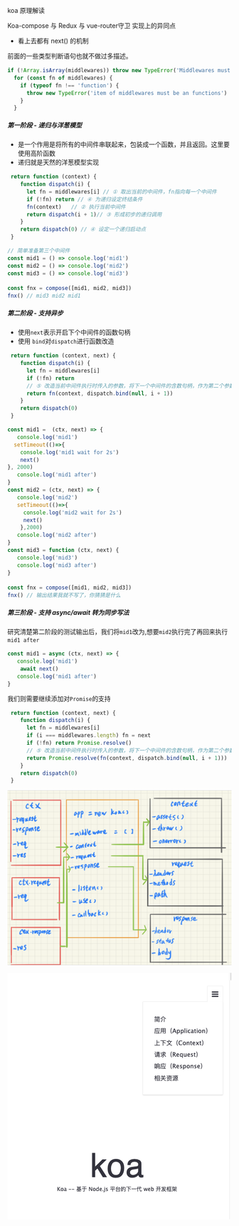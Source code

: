 
koa 原理解读





Koa-compose 与 Redux 与 vue-router守卫 实现上的异同点
* 看上去都有 next() 的机制

前面的一些类型判断语句也就不做过多描述。
```js
if (!Array.isArray(middlewares)) throw new TypeError('Middlewares must be an array')
  for (const fn of middlewares) {
    if (typeof fn !== 'function') {
      throw new TypeError('item of middlewares must be an functions')
    }
  }
```

##### 第一阶段 - 递归与洋葱模型
* 是一个作用是将所有的中间件串联起来，包装成一个函数，并且返回。这里要使用高阶函数
* 递归就是天然的洋葱模型实现
```js
 return function (context) {
    function dispatch(i) {
      let fn = middlewares[i] // ① 取出当前的中间件，fn指向每一个中间件
      if (!fn) return // ④ 为递归设定终结条件
      fn(context)   // ② 执行当前中间件
      return dispatch(i + 1)// ③ 形成初步的递归调用
    }
    return dispatch(0) // ④ 设定一个递归启动点
 }
```
```js
// 简单准备第三个中间件
const mid1 = () => console.log('mid1')
const mid2 = () => console.log('mid2')
const mid3 = () => console.log('mid3')

const fnx = compose([mid1, mid2, mid3]) 
fnx() // mid3 mid2 mid1
```
##### 第二阶段 - 支持异步
* 使用`next`表示开启下个中间件的函数句柄
* 使用 `bind`对`dispatch`进行函数改造
```js
 return function (context, next) {
    function dispatch(i) {
      let fn = middlewares[i]
      if (!fn) return
      // ⑤ 改造当前中间件执行时传入的参数，将下一个中间件的含数句柄，作为第二个参数 next 传入
      return fn(context, dispatch.bind(null, i + 1))
    }
    return dispatch(0)
 }
```
```js
const mid1 =  (ctx, next) => {
   console.log('mid1')
  setTimeout(()=>{
    console.log('mid1 wait for 2s')
    next()
}, 2000)
   console.log('mid1 after')
}
const mid2 = (ctx, next) => {
   console.log('mid2')
   setTimeout(()=>{
     console.log('mid2 wait for 2s')
     next()
    },2000)
   console.log('mid2 after')
}
const mid3 = function (ctx, next) {
   console.log('mid3')
   console.log('mid3 after')
}

const fnx = compose([mid1, mid2, mid3]) 
fnx() // 输出结果我就不写了，你猜猜是什么
```

##### 第三阶段 - 支持 async/await 转为同步写法
研究清楚第二阶段的测试输出后，我们将`mid1`改为,想要`mid2`执行完了再回来执行`mid1 after`
```js
const mid1 = async (ctx, next) => {
   console.log('mid1')
    await next()
   console.log('mid1 after')
}
```
我们则需要继续添加对`Promise`的支持

```js
 return function (context, next) {
    function dispatch(i) {
      let fn = middlewares[i]
      if (i === middlewares.length) fn = next
      if (!fn) return Promise.resolve()
      // ⑤ 改造当前中间件执行时传入的参数，将下一个中间件的含数句柄，作为第二个参数 next 传入
      return Promise.resolve(fn(context, dispatch.bind(null, i + 1)))
    }
    return dispatch(0)
 }
```


![](/blog_assets/koa-hand-by-hand.png)

![](/blog_assets/koa-official.png)
